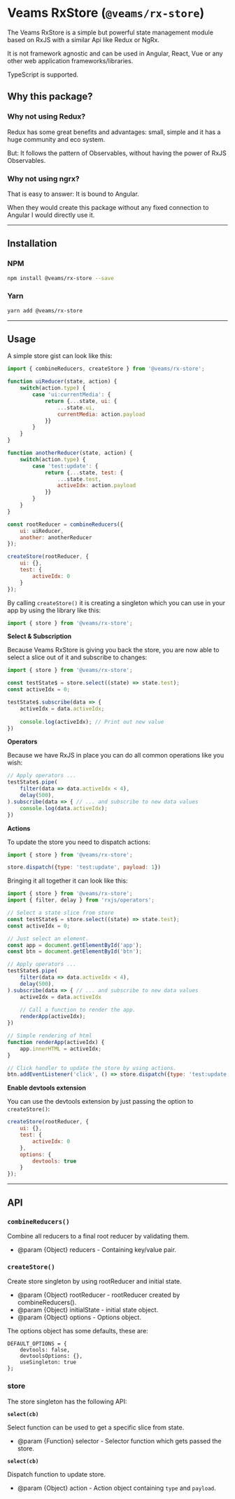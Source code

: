# Veams RxStore (`@veams/rx-store`)

The Veams RxStore is a simple but powerful state management module based on RxJS with a similar Api like Redux or NgRx. 

It is not framework agnostic and can be used in Angular, React, Vue or any other web application frameworks/libraries. 

TypeScript is supported. 

## Why this package?

### Why not using Redux?

Redux has some great benefits and advantages: small, simple and it has a huge community and eco system.

But: It follows the pattern of Observables, without having the power of RxJS Observables.

### Why not using ngrx?

That is easy to answer: It is bound to Angular. 

When they would create this package without any fixed connection to Angular I would directly use it.

-------------------
 
## Installation

### NPM

``` bash 
npm install @veams/rx-store --save
```

### Yarn 

``` bash 
yarn add @veams/rx-store
```

--------------------

## Usage

A simple store gist can look like this: 

``` js
import { combineReducers, createStore } from '@veams/rx-store';

function uiReducer(state, action) {
    switch(action.type) {
        case 'ui:currentMedia': {
            return {...state, ui: {
                ...state.ui,
                currentMedia: action.payload
            }}
        }
    }
}

function anotherReducer(state, action) {
    switch(action.type) {
        case 'test:update': {
            return {...state, test: {
                ...state.test,
                activeIdx: action.payload
            }}
        }
    }
}

const rootReducer = combineReducers({
	ui: uiReducer,
	another: anotherReducer
});

createStore(rootReducer, {
	ui: {},
	test: {
		activeIdx: 0
	}
});

```

By calling `createStore()` it is creating a singleton which you can use in your app by using the library like this: 

``` js
import { store } from '@veams/rx-store';
``` 

**Select & Subscription**

Because Veams RxStore is giving you back the store, you are now able to select a slice out of it and subscribe to changes: 

``` js 
import { store } from '@veams/rx-store';

const testState$ = store.select((state) => state.test);
const activeIdx = 0;

testState$.subscribe(data => {
    activeIdx = data.activeIdx;
    
    console.log(activeIdx); // Print out new value 
})
```

**Operators**

Because we have RxJS in place you can do all common operations like you wish: 

``` js 
// Apply operators ... 
testState$.pipe(
    filter(data => data.activeIdx < 4),
    delay(500),
).subscribe(data => { // ... and subscribe to new data values
    console.log(data.activeIdx);
})
```

**Actions**

To update the store you need to dispatch actions: 

``` js 
import { store } from '@veams/rx-store';

store.dispatch({type: 'test:update', payload: 1})
```

Bringing it all together it can look like this: 

``` js 
import { store } from '@veams/rx-store';
import { filter, delay } from 'rxjs/operators';

// Select a state slice from store
const testState$ = store.select((state) => state.test);
const activeIdx = 0;

// Just select an element.
const app = document.getElementById('app');
const btn = document.getElementById('btn');

// Apply operators ... 
testState$.pipe(
    filter(data => data.activeIdx < 4),
    delay(500),
).subscribe(data => { // ... and subscribe to new data values
    activeIdx = data.activeIdx
    
    // Call a function to render the app.
    renderApp(activeIdx);
})

// Simple rendering of html
function renderApp(activeIdx) {
    app.innerHTML = activeIdx;
}

// Click handler to update the store by using actions.
btn.addEventListener('click', () => store.dispatch({type: 'test:update', payload: activeIdx + 1}))
```

**Enable devtools extension**

You can use the devtools extension by just passing the option to `createStore()`: 

``` js 
createStore(rootReducer, {
	ui: {},
	test: {
		activeIdx: 0
	},
	options: {
	    devtools: true
	}
});
```

------------------------------

## API

### `combineReducers()`

Combine all reducers to a final root reducer by validating them.

* @param {Object} reducers - Containing key/value pair. 

### `createStore()`

Create store singleton by using rootReducer and initial state.

* @param {Object} rootReducer - rootReducer created by combineReducers().
* @param {Object} initialState - initial state object.
* @param {Object} options - Options object.

The options object has some defaults, these are: 

``` 
DEFAULT_OPTIONS = {
	devtools: false,
	devtoolsOptions: {},
	useSingleton: true
};
```

### store 

The store singleton has the following API: 

**`select(cb)`**

Select function can be used to get a specific slice from state.

* @param {Function} selector - Selector function which gets passed the store.

**`select(cb)`**

Dispatch function to update store.

* @param {Object} action - Action object containing `type` and `payload`.
